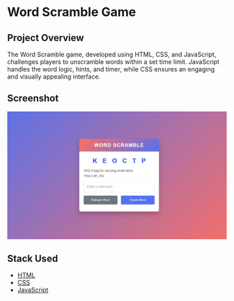# Word Scramble Game
## Project Overview
The Word Scramble game, developed using HTML, CSS, and JavaScript, challenges players to unscramble words within a set time limit. JavaScript handles the word logic, hints, and timer, while CSS ensures an engaging and visually appealing interface.
## Screenshot

![image alt](https://github.com/ashika43/Word-Scramble-Game-using-JavaScript/blob/b4754d670e49c4c8a3d2cd8f71b16109f9b640f9/Output.png)

## Stack Used
- [HTML](#HTML)
- [CSS](#CSS)
- [JavaScript](#JavaScript)
